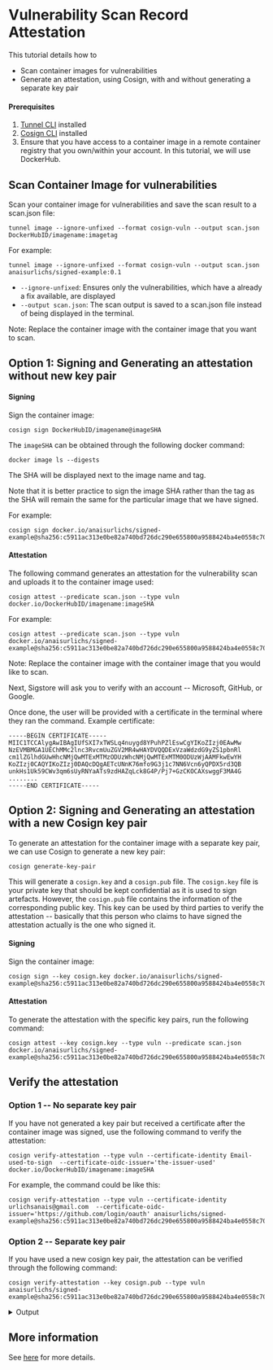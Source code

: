 # Vulnerability Scan Record Attestation

This tutorial details how to

- Scan container images for vulnerabilities
- Generate an attestation, using Cosign, with and without generating a separate key pair

#### Prerequisites

1. [Tunnel CLI](../../getting-started/installation.md) installed
2. [Cosign CLI](https://docs.sigstore.dev/cosign/system_config/installation/) installed
3. Ensure that you have access to a container image in a remote container registry that you own/within your account. In this tutorial, we will use DockerHub.

## Scan Container Image for vulnerabilities

Scan your container image for vulnerabilities and save the scan result to a scan.json file:

```
tunnel image --ignore-unfixed --format cosign-vuln --output scan.json DockerHubID/imagename:imagetag
```

For example:

```
tunnel image --ignore-unfixed --format cosign-vuln --output scan.json anaisurlichs/signed-example:0.1
```

- `--ignore-unfixed`: Ensures only the vulnerabilities, which have a already a fix available, are displayed
- `--output scan.json`: The scan output is saved to a scan.json file instead of being displayed in the terminal.

Note: Replace the container image with the container image that you want to scan.

## Option 1: Signing and Generating an attestation without new key pair

#### Signing

Sign the container image:

```
cosign sign DockerHubID/imagename@imageSHA
```

The `imageSHA` can be obtained through the following docker command:

```
docker image ls --digests
```

The SHA will be displayed next to the image name and tag.

Note that it is better practice to sign the image SHA rather than the tag as the SHA will remain the same for the particular image that we have signed.

For example:

```
cosign sign docker.io/anaisurlichs/signed-example@sha256:c5911ac313e0be82a740bd726dc290e655800a9588424ba4e0558c705d1287fd
```

#### Attestation

The following command generates an attestation for the vulnerability scan and uploads it to the container image used:

```
cosign attest --predicate scan.json --type vuln docker.io/DockerHubID/imagename:imageSHA
```

For example:

```
cosign attest --predicate scan.json --type vuln docker.io/anaisurlichs/signed-example@sha256:c5911ac313e0be82a740bd726dc290e655800a9588424ba4e0558c705d1287fd
```

Note: Replace the container image with the container image that you would like to scan.

Next, Sigstore will ask you to verify with an account -- Microsoft, GitHub, or Google.

Once done, the user will be provided with a certificate in the terminal where they ran the command. Example certificate:

```
-----BEGIN CERTIFICATE-----
MIIC1TCCAlygAwIBAgIUfSXI7xTWSLq4nuygd8YPuhPZlEswCgYIKoZIzj0EAwMw
NzEVMBMGA1UEChMMc2lnc3RvcmUuZGV2MR4wHAYDVQQDExVzaWdzdG9yZS1pbnRl
cm1lZGlhdGUwHhcNMjQwMTExMTMzODUzWhcNMjQwMTExMTM0ODUzWjAAMFkwEwYH
KoZIzj0CAQYIKoZIzj0DAQcDQgAETcUNnK76mfo9G3j1c7NN6Vcn6yQPDX5rd3QB
unkHs1Uk59CWv3qm6sUyRNYaATs9zdHAZqLck8G4P/Pj7+GzCKOCAXswggF3MA4G
........
-----END CERTIFICATE-----
```

## Option 2: Signing and Generating an attestation with a new Cosign key pair

To generate an attestation for the container image with a separate key pair, we can use Cosign to generate a new key pair:

```
cosign generate-key-pair 
```

This will generate a `cosign.key` and a `cosign.pub` file. The `cosign.key` file is your private key that should be kept confidential as it is used to sign artefacts. However, the `cosign.pub` file contains the information of the corresponding public key. This key can be used by third parties to verify the attestation -- basically that this person who claims to have signed the attestation actually is the one who signed it.

#### Signing

Sign the container image:

```
cosign sign --key cosign.key docker.io/anaisurlichs/signed-example@sha256:c5911ac313e0be82a740bd726dc290e655800a9588424ba4e0558c705d1287fd
```

#### Attestation

To generate the attestation with the specific key pairs, run the following command:

```
cosign attest --key cosign.key --type vuln --predicate scan.json docker.io/anaisurlichs/signed-example@sha256:c5911ac313e0be82a740bd726dc290e655800a9588424ba4e0558c705d1287fd 
```

## Verify the attestation

### Option 1 -- No separate key pair

If you have not generated a key pair but received a certificate after the container image was signed, use the following command to verify the attestation:

```
cosign verify-attestation --type vuln --certificate-identity Email-used-to-sign  --certificate-oidc-issuer='the-issuer-used' docker.io/DockerHubID/imagename:imageSHA
```

For example, the command could be like this:

```
cosign verify-attestation --type vuln --certificate-identity urlichsanais@gmail.com  --certificate-oidc-issuer='https://github.com/login/oauth' anaisurlichs/signed-example@sha256:c5911ac313e0be82a740bd726dc290e655800a9588424ba4e0558c705d1287fd
```

### Option 2 -- Separate key pair

If you have used a new cosign key pair, the attestation can be verified through the following command:

```
cosign verify-attestation --key cosign.pub --type vuln anaisurlichs/signed-example@sha256:c5911ac313e0be82a740bd726dc290e655800a9588424ba4e0558c705d1287fd 
```

<details>
<summary>Output</summary>

The output should look similar to the following:

```
Verification for anaisurlichs/signed-example@sha256:c5911ac313e0be82a740bd726dc290e655800a9588424ba4e0558c705d1287fd --
The following checks were performed on each of these signatures:
  - The cosign claims were validated
  - Existence of the claims in the transparency log was verified offline
  - The signatures were verified against the specified public key
{"payloadType":"application/vnd.in-toto+json","payload":
```

</details>

## More information

See [here][vuln-attestation] for more details.

[vuln-attestation]: ../../docs/supply-chain/attestation/vuln.md

